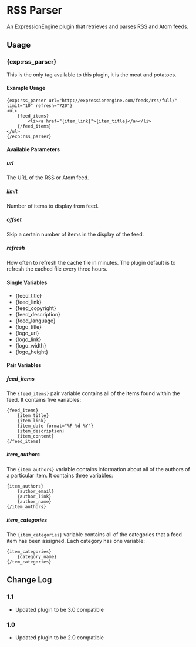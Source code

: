 # RSS Parser

An ExpressionEngine plugin that retrieves and parses RSS and Atom feeds.

## Usage

### {exp:rss_parser}

This is the only tag available to this plugin, it is the meat and potatoes.

#### Example Usage

    {exp:rss_parser url="http://expressionengine.com/feeds/rss/full/" limit="10" refresh="720"}
    <ul>
        {feed_items}
            <li><a href="{item_link}">{item_title}</a></li>
        {/feed_items}
    </ul>
    {/exp:rss_parser}

#### Available Parameters

##### url

The URL of the RSS or Atom feed.

##### limit

Number of items to display from feed.

##### offset

Skip a certain number of items in the display of the feed.

##### refresh

How often to refresh the cache file in minutes. The plugin default is to refresh the cached file every three hours.


#### Single Variables

- {feed_title}
- {feed_link}
- {feed_copyright}
- {feed_description}
- {feed_language}
- {logo_title}
- {logo_url}
- {logo_link}
- {logo_width}
- {logo_height}


#### Pair Variables

##### feed_items

The `{feed_items}` pair variable contains all of the items found within the feed. It contains five variables:

    {feed_items}
        {item_title}
        {item_link}
        {item_date format="%F %d %Y"}
        {item_description}
        {item_content}
    {/feed_items}

##### item_authors

The `{item_authors}` variable contains information about all of the authors of a particular item. It contains three variables:

    {item_authors}
        {author_email}
        {author_link}
        {author_name}
    {/item_authors}

##### item_categories

The `{item_categories}` variable contains all of the categories that a feed item has been assigned. Each category has one variable:

    {item_categories}
        {category_name}
    {/tem_categories}


## Change Log

### 1.1

- Updated plugin to be 3.0 compatible

### 1.0

- Updated plugin to be 2.0 compatible

